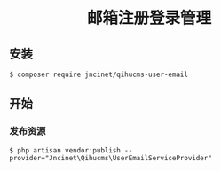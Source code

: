 <h1 align="center">邮箱注册登录管理</h1>

## 安装
```shell
$ composer require jncinet/qihucms-user-email
```

## 开始

### 发布资源
```shell
$ php artisan vendor:publish --provider="Jncinet\Qihucms\UserEmailServiceProvider"
```

